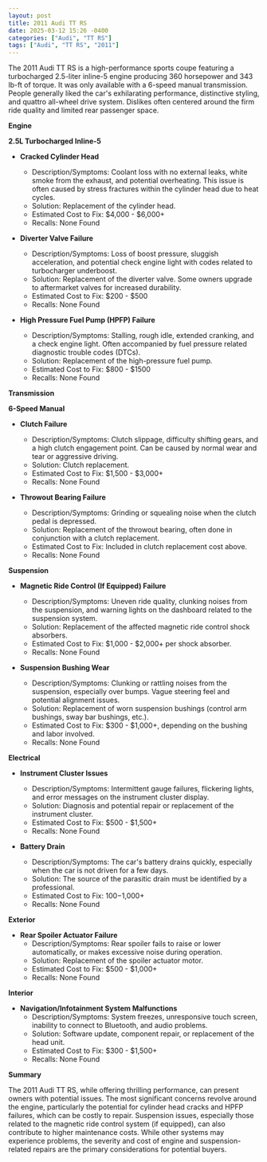 ```yaml
---
layout: post
title: 2011 Audi TT RS
date: 2025-03-12 15:26 -0400
categories: ["Audi", "TT RS"]
tags: ["Audi", "TT RS", "2011"]
---
```

The 2011 Audi TT RS is a high-performance sports coupe featuring a turbocharged 2.5-liter inline-5 engine producing 360 horsepower and 343 lb-ft of torque. It was only available with a 6-speed manual transmission. People generally liked the car's exhilarating performance, distinctive styling, and quattro all-wheel drive system. Dislikes often centered around the firm ride quality and limited rear passenger space.

**Engine**

**2.5L Turbocharged Inline-5**

*   **Cracked Cylinder Head**
    *   Description/Symptoms: Coolant loss with no external leaks, white smoke from the exhaust, and potential overheating. This issue is often caused by stress fractures within the cylinder head due to heat cycles.
    *   Solution: Replacement of the cylinder head.
    *   Estimated Cost to Fix: $4,000 - $6,000+
    *   Recalls: None Found

*   **Diverter Valve Failure**
    *   Description/Symptoms: Loss of boost pressure, sluggish acceleration, and potential check engine light with codes related to turbocharger underboost.
    *   Solution: Replacement of the diverter valve. Some owners upgrade to aftermarket valves for increased durability.
    *   Estimated Cost to Fix: $200 - $500
    *   Recalls: None Found

*   **High Pressure Fuel Pump (HPFP) Failure**
    *   Description/Symptoms: Stalling, rough idle, extended cranking, and a check engine light. Often accompanied by fuel pressure related diagnostic trouble codes (DTCs).
    *   Solution: Replacement of the high-pressure fuel pump.
    *   Estimated Cost to Fix: $800 - $1500
    *   Recalls: None Found

**Transmission**

**6-Speed Manual**

*   **Clutch Failure**
    *   Description/Symptoms: Clutch slippage, difficulty shifting gears, and a high clutch engagement point. Can be caused by normal wear and tear or aggressive driving.
    *   Solution: Clutch replacement.
    *   Estimated Cost to Fix: $1,500 - $3,000+
    *   Recalls: None Found

*   **Throwout Bearing Failure**
    *   Description/Symptoms: Grinding or squealing noise when the clutch pedal is depressed.
    *   Solution: Replacement of the throwout bearing, often done in conjunction with a clutch replacement.
    *   Estimated Cost to Fix: Included in clutch replacement cost above.
    *   Recalls: None Found

**Suspension**

*   **Magnetic Ride Control (If Equipped) Failure**
    *   Description/Symptoms: Uneven ride quality, clunking noises from the suspension, and warning lights on the dashboard related to the suspension system.
    *   Solution: Replacement of the affected magnetic ride control shock absorbers.
    *   Estimated Cost to Fix: $1,000 - $2,000+ per shock absorber.
    *   Recalls: None Found

*   **Suspension Bushing Wear**
    *   Description/Symptoms: Clunking or rattling noises from the suspension, especially over bumps. Vague steering feel and potential alignment issues.
    *   Solution: Replacement of worn suspension bushings (control arm bushings, sway bar bushings, etc.).
    *   Estimated Cost to Fix: $300 - $1,000+, depending on the bushing and labor involved.
    *   Recalls: None Found

**Electrical**

*   **Instrument Cluster Issues**
    *   Description/Symptoms: Intermittent gauge failures, flickering lights, and error messages on the instrument cluster display.
    *   Solution: Diagnosis and potential repair or replacement of the instrument cluster.
    *   Estimated Cost to Fix: $500 - $1,500+
    *   Recalls: None Found

*   **Battery Drain**
    *   Description/Symptoms: The car's battery drains quickly, especially when the car is not driven for a few days.
    *   Solution: The source of the parasitic drain must be identified by a professional.
    *   Estimated Cost to Fix: $100-$1,000+
    *   Recalls: None Found

**Exterior**

*   **Rear Spoiler Actuator Failure**
    *   Description/Symptoms: Rear spoiler fails to raise or lower automatically, or makes excessive noise during operation.
    *   Solution: Replacement of the spoiler actuator motor.
    *   Estimated Cost to Fix: $500 - $1,000+
    *   Recalls: None Found

**Interior**

*   **Navigation/Infotainment System Malfunctions**
    *   Description/Symptoms: System freezes, unresponsive touch screen, inability to connect to Bluetooth, and audio problems.
    *   Solution: Software update, component repair, or replacement of the head unit.
    *   Estimated Cost to Fix: $300 - $1,500+
    *   Recalls: None Found

**Summary**

The 2011 Audi TT RS, while offering thrilling performance, can present owners with potential issues. The most significant concerns revolve around the engine, particularly the potential for cylinder head cracks and HPFP failures, which can be costly to repair. Suspension issues, especially those related to the magnetic ride control system (if equipped), can also contribute to higher maintenance costs. While other systems may experience problems, the severity and cost of engine and suspension-related repairs are the primary considerations for potential buyers.

